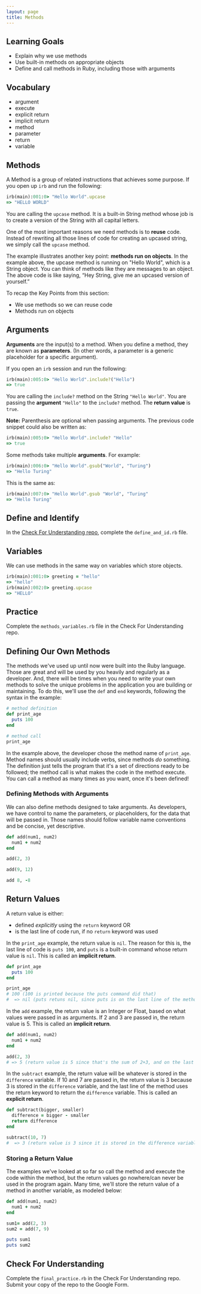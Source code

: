 ```yaml
---
layout: page
title: Methods
---
```


## Learning Goals

- Explain why we use methods
- Use built-in methods on appropriate objects
- Define and call methods in Ruby, including those with arguments

## Vocabulary

- argument
- execute
- explicit return
- implicit return
- method
- parameter
- return
- variable

## Methods

A Method is a group of related instructions that achieves some purpose. If you open up `irb` and run the following:

```ruby
irb(main):001:0> "Hello World".upcase
=> "HELLO WORLD"
```

You are calling the `upcase` method. It is a built-in String method whose job is to create a version of the String with all capital letters.

One of the most important reasons we need methods is to **reuse** code. Instead of rewriting all those lines of code for creating an upcased string, we simply call the `upcase` method.

The example illustrates another key point: **methods run on objects**. In the example above, the upcase method is running on "Hello World", which is a String object. You can think of methods like they are messages to an object. The above code is like saying, “Hey String, give me an upcased version of yourself.”

To recap the Key Points from this section:
- We use methods so we can reuse code
- Methods run on objects

## Arguments

**Arguments** are the input(s) to a method. When you define a method, they are known as **parameters**. (In other words, a parameter is a generic placeholder for a specific argument).

If you open an `irb` session and run the following:

```ruby
irb(main):005:0> "Hello World".include?("Hello")
=> true
```

You are calling the `include?` method on the String `"Hello World"`. You are passing the **argument** `"Hello"` to the `include?` method. The **return value** is `true`.

**Note:** Parenthesis are optional when passing arguments. The previous code snippet could also be written as:

```ruby
irb(main):005:0> "Hello World".include? "Hello"
=> true
```

Some methods take multiple **arguments**. For example:

```ruby
irb(main):006:0> "Hello World".gsub("World", "Turing")
=> "Hello Turing"
```

This is the same as:

```ruby
irb(main):007:0> "Hello World".gsub "World", "Turing"
=> "Hello Turing"
```

## Define and Identify

In the [Check For Understanding repo](https://github.com/turingschool/methods_cfu_am0/blob/main/self_eval.md), complete the `define_and_id.rb` file.

## Variables

We can use methods in the same way on variables which store objects.

```ruby
irb(main):001:0> greeting = "hello"
=> "hello"
irb(main):002:0> greeting.upcase
=> "HELLO"
```

## Practice

Complete the `methods_variables.rb` file in the Check For Understanding repo.

## Defining Our Own Methods

The methods we've used up until now were built into the Ruby language. Those are great and will be used by you heavily and regularly as a developer. And, there will be times when you need to write your own methods to solve the unique problems in the application you are building or maintaining. To do this, we'll use the `def` and `end` keywords, following the syntax in the example:

```ruby
# method definition
def print_age
  puts 100
end

# method call
print_age
```

In the example above, the developer chose the method name of `print_age`. Method names should usually include verbs, since methods _do_ something. The definition just tells the program that it's a set of directions ready to be followed; the method call is what makes the code in the method execute. You can call a method as many times as you want, once it's been defined!

### Defining Methods with Arguments

We can also define methods designed to take arguments. As developers, we have control to name the parameters, or placeholders, for the data that will be passed in. Those names should follow variable name conventions and be concise, yet descriptive.

```ruby
def add(num1, num2)
  num1 + num2
end

add(2, 3)

add(9, 12)

add 8, -8
```

## Return Values

A return value is either:

- defined _explicitly_ using the `return` keyword OR
- is the last line of code run, if no `return` keyword was used

In the `print_age` example, the return value is `nil`. The reason for this is, the last line of code is `puts 100`, and `puts` is a built-in command whose return value is `nil`. This is called an **implicit return**.

```ruby
def print_age
  puts 100
end

print_age
# 100 (100 is printed because the puts command did that)
#  => nil (puts retuns nil, since puts is on the last line of the method, the return value of the method is nil)
```

In the `add` example, the return value is an Integer or Float, based on what values were passed in as arguments. If 2 and 3 are passed in, the return value is 5. This is called an **implicit return**.

```ruby
def add(num1, num2)
  num1 + num2
end

add(2, 3)
# => 5 (return value is 5 since that's the sum of 2+3, and on the last line of the method)
```

In the `subtract` example, the return value will be whatever is stored in the `difference` variable. If 10 and 7 are passed in, the return value is 3 because 3 is stored in the `difference` variable, and the last line of the method uses the return keyword to return the `difference` variable. This is called an **explicit return**.

```ruby
def subtract(bigger, smaller)
  difference = bigger - smaller
  return difference
end

subtract(10, 7)
#  => 3 (return value is 3 since it is stored in the difference variable, and the last line of the method uses the return keyword)
```

### Storing a Return Value

The examples we've looked at so far so call the method and execute the code within the method, but the return values go nowhere/can never be used in the program again. Many time, we'll store the return value of a method in another variable, as modeled below:

```ruby
def add(num1, num2)
  num1 + num2
end

sum1= add(2, 3)
sum2 = add(7, 9)

puts sum1
puts sum2
```

## Check For Understanding

Complete the `final_practice.rb` in the Check For Understanding repo. Submit your copy of the repo to the Google Form.

<br><br><br>